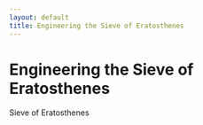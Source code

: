 ```yaml
---
layout: default
title: Engineering the Sieve of Eratosthenes
---
```


# Engineering the Sieve of Eratosthenes

Sieve of Eratosthenes
